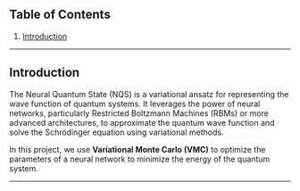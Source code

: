 ## Table of Contents

1. [Introduction](#introduction)

---

## Introduction

The Neural Quantum State (NQS) is a variational ansatz for representing the wave function of quantum systems. It leverages the power of neural networks, particularly Restricted Boltzmann Machines (RBMs) or more advanced architectures, to approximate the quantum wave function and solve the Schrödinger equation using variational methods.

In this project, we use **Variational Monte Carlo (VMC)** to optimize the parameters of a neural network to minimize the energy of the quantum system.

---
